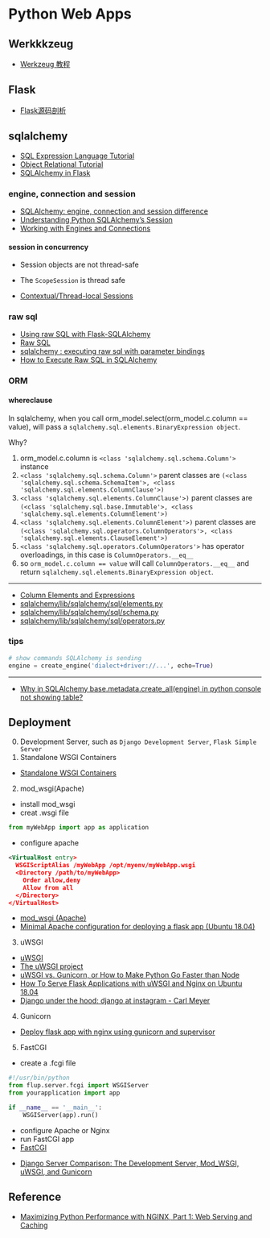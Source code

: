# Python Web Apps

## Werkkkzeug
* [Werkzeug 教程](https://werkzeug-docs-cn.readthedocs.io/zh_CN/latest/tutorial.html)

## Flask
* [Flask源码剖析](https://zhuanlan.zhihu.com/p/24629677)

## sqlalchemy

* [SQL Expression Language Tutorial](https://docs.sqlalchemy.org/en/latest/core/tutorial.html)
* [Object Relational Tutorial](https://docs.sqlalchemy.org/en/latest/orm/tutorial.html)
* [SQLAlchemy in Flask](http://flask.pocoo.org/docs/1.0/patterns/sqlalchemy/)

### engine, connection and session

* [SQLAlchemy: engine, connection and session difference](https://stackoverflow.com/questions/34322471/sqlalchemy-engine-connection-and-session-difference)
* [Understanding Python SQLAlchemy’s Session](https://www.pythoncentral.io/understanding-python-sqlalchemy-session/)
* [Working with Engines and Connections](https://docs.sqlalchemy.org/en/latest/core/connections.html)

#### session in concurrency
* Session objects are not thread-safe
* The `ScopeSession` is thread safe

* [Contextual/Thread-local Sessions](https://docs.sqlalchemy.org/en/latest/orm/contextual.html)


### raw sql
* [Using raw SQL with Flask-SQLAlchemy](http://neekey.net/2017/05/19/using-raw-sql-with-flask-sqlalchemy/)
* [Raw SQL](http://zetcode.com/db/sqlalchemy/rawsql/)
* [sqlalchemy : executing raw sql with parameter bindings](https://stackoverflow.com/questions/23206562/sqlalchemy-executing-raw-sql-with-parameter-bindings)
* [How to Execute Raw SQL in SQLAlchemy](https://chartio.com/resources/tutorials/how-to-execute-raw-sql-in-sqlalchemy/)

### ORM
#### whereclause
In sqlalchemy, when you call orm_model.select(orm_model.c.column == value), will pass a `sqlalchemy.sql.elements.BinaryExpression object`. 

Why?  
1. orm_model.c.column is `<class 'sqlalchemy.sql.schema.Column'>` instance
2. `<class 'sqlalchemy.sql.schema.Column'>` parent classes are `(<class 'sqlalchemy.sql.schema.SchemaItem'>, <class 'sqlalchemy.sql.elements.ColumnClause'>)`
3. `<class 'sqlalchemy.sql.elements.ColumnClause'>)` parent classes are `(<class 'sqlalchemy.sql.base.Immutable'>, <class 'sqlalchemy.sql.elements.ColumnElement'>)`
4. `<class 'sqlalchemy.sql.elements.ColumnElement'>)` parent classes are `(<class 'sqlalchemy.sql.operators.ColumnOperators'>, <class 'sqlalchemy.sql.elements.ClauseElement'>)`
5. `<class 'sqlalchemy.sql.operators.ColumnOperators'>` has operator overloadings, in this case is `ColumnOperators.__eq__`
6. so `orm_model.c.column == value` will call `ColumnOperators.__eq__` and return `sqlalchemy.sql.elements.BinaryExpression object`. 

--------------
* [Column Elements and Expressions](https://docs.sqlalchemy.org/en/latest/core/sqlelement.html)
* [sqlalchemy/lib/sqlalchemy/sql/elements.py](https://github.com/zzzeek/sqlalchemy/blob/master/lib/sqlalchemy/sql/elements.py)
* [sqlalchemy/lib/sqlalchemy/sql/schema.py](https://github.com/zzzeek/sqlalchemy/blob/master/lib/sqlalchemy/sql/schema.py)
* [sqlalchemy/lib/sqlalchemy/sql/operators.py](https://github.com/zzzeek/sqlalchemy/blob/master/lib/sqlalchemy/sql/operators.py)
### tips
```python
# show commands SQLAlchemy is sending
engine = create_engine('dialect+driver://...', echo=True)

```
-----------

* [Why in SQLAlchemy base.metadata.create_all(engine) in python console not showing table?](https://stackoverflow.com/questions/23705948/why-in-sqlalchemy-base-metadata-create-allengine-in-python-console-not-showing)

## Deployment

0. Development Server, such as `Django Development Server`, `Flask Simple Server`
1. Standalone WSGI Containers
  - [Standalone WSGI Containers](http://flask.pocoo.org/docs/1.0/deploying/wsgi-standalone/)
2. mod_wsgi(Apache)
  - install mod_wsgi
  - creat .wsgi file
  ```python
  from myWebApp import app as application
  ```
  - configure apache
  ```xml
  <VirtualHost entry>
    WSGIScriptAlias /myWebApp /opt/myenv/myWebApp.wsgi
    <Directory /path/to/myWebApp>
      Order allow,deny
      Allow from all
    </Directory>
  </VirtualHost>
  ```
  - [mod_wsgi (Apache)](http://flask.pocoo.org/docs/1.0/deploying/mod_wsgi/#mod-wsgi-apache)
  - [Minimal Apache configuration for deploying a flask app (Ubuntu 18.04)](https://www.codementor.io/abhishake/minimal-apache-configuration-for-deploying-a-flask-app-ubuntu-18-04-phu50a7ft)
3. uWSGI
  - [uWSGI](http://flask.pocoo.org/docs/1.0/deploying/uwsgi/)
  - [The uWSGI project](https://uwsgi-docs.readthedocs.io/en/latest/index.html)
  - [uWSGI vs. Gunicorn, or How to Make Python Go Faster than Node](https://blog.kgriffs.com/2012/12/18/uwsgi-vs-gunicorn-vs-node-benchmarks.html)
  - [How To Serve Flask Applications with uWSGI and Nginx on Ubuntu 18.04](https://www.digitalocean.com/community/tutorials/how-to-serve-flask-applications-with-uswgi-and-nginx-on-ubuntu-18-04)
  - [Django under the hood: django at instagram - Carl Meyer](https://reinout.vanrees.org/weblog/2016/11/04/instagram.html)
4. Gunicorn
  - [Deploy flask app with nginx using gunicorn and supervisor](https://medium.com/ymedialabs-innovation/deploy-flask-app-with-nginx-using-gunicorn-and-supervisor-d7a93aa07c18)
  
5. FastCGI
  - create a .fcgi file
  ```python
  #!/usr/bin/python
  from flup.server.fcgi import WSGIServer
  from yourapplication import app

  if __name__ == '__main__':
      WSGIServer(app).run()
  ```
  - configure Apache or Nginx
  - run FastCGI app
  - [FastCGI](http://flask.pocoo.org/docs/1.0/deploying/fastcgi/)

* [Django Server Comparison: The Development Server, Mod_WSGI, uWSGI, and Gunicorn](https://www.digitalocean.com/community/tutorials/django-server-comparison-the-development-server-mod_wsgi-uwsgi-and-gunicorn)


## Reference
* [Maximizing Python Performance with NGINX, Part 1: Web Serving and Caching](https://www.nginx.com/blog/maximizing-python-performance-with-nginx-parti-web-serving-and-caching/)
